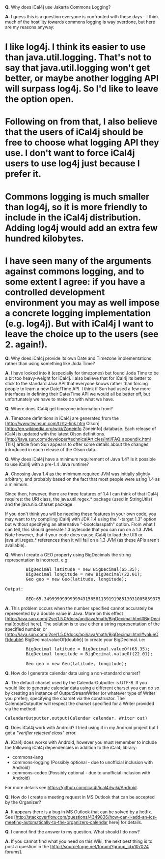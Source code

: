 <strong>Q.</strong> Why does iCal4j use Jakarta Commons Logging?

<strong>A.</strong> I guess this is a question everyone is confronted with these days - I think much of the hostility towards commons logging is way overdone, but here are my reasons anyway: 
 
# I like log4j. I think its easier to use than java.util.logging. That's not to say that java.util.logging won't get better, or maybe another logging API will surpass log4j. So I'd like to leave the option open. 
# Following on from that, I also believe that the users of iCal4j should be free to choose what logging API they use. I don't want to force iCal4j users to use log4j just because I prefer it. 
# Commons logging is much smaller than log4j, so it is more friendly to include in the iCal4j distribution. Adding log4j would add an extra few hundred kilobytes. 
# I have seen many of the arguments against commons logging, and to some extent I agree: if you have a controlled development environment you may as well impose a concrete logging implementation (e.g. log4j). But with iCal4j I want to leave the choice up to the users (see 2. again!).



<strong>Q.</strong> Why does iCal4j provide its own Date and Timezone implementations rather than using something like Joda Time?

<strong>A.</strong> I have looked into it (especially for timezones) but found Joda Time to be a bit too heavy-weight for iCal4j. I also believe that for iCal4j its better to stick to the standard Java API that everyone knows rather than forcing people to learn a new Date/Time API. I think if Sun had used a few more interfaces in defining their Date/Time API we would all be better off, but unfortunately we have to make do with what we have.


<strong>Q.</strong> Where does iCal4j get timezone information from?

<strong>A.</strong> Timezone definitions in iCal4j are generated from the [http://www.twinsun.com/tz/tz-link.htm Olson] [http://en.wikipedia.org/wiki/Zoneinfo Zoneinfo] database. Each release of iCal4j is updated with the latest Olson definitions. [http://java.sun.com/developer/technicalArticles/Intl/FAQ_appendix.html This] article from Sun appears to offer some details about the changes introduced in each release of the Olson data.


<strong>Q.</strong> Why does iCal4j have a minimum requirement of Java 1.4? Is it possible to use iCal4j with a pre-1.4 Java runtime?

<strong>A.</strong> Choosing Java 1.4 as the minimum required JVM was initially slightly arbitrary, and probably based on the fact that most people were using 1.4 as a minimum. 
 
Since then, however, there are three features of 1.4 I can think of that iCal4j requires: the URI class, the java.util.regex.* package (used in StringUtils) and the java.nio.charset package. 
 
If you don't think you will be needing these features in your own code, you may want to try compiling iCal4j with JDK 1.4 using the "-target 1.3" option but without specifying an alternative "-bootclasspath" option. From what I can tell, this should generate 1.3 bytecode that you can run on a 1.3 JVM. Note however, that if your code does cause iCal4j to load the URI or java.util.regex.* references then it will fail on a 1.3 JVM (as these APIs aren't available).


<strong>Q.</strong> When I create a GEO property using BigDecimals the string representation is incorrect. e.g:

<pre>
        BigDecimal latitude = new BigDecimal(65.35);
        BigDecimal longitude = new BigDecimal(22.01);
        Geo geo = new Geo(latitude, longitude);

Output:

        GEO:65.349999999999994315658113919198513031005859375;22.01000000000000156
</pre>

<strong>A.</strong> This problem occurs when the number specified cannot accurately be represented by a double value in Java. More on this effect [http://java.sun.com/j2se/1.5.0/docs/api/java/math/BigDecimal.html#BigDecimal(double) here]. The solution is to use either a string representation of the specified number, or [http://java.sun.com/j2se/1.5.0/docs/api/java/math/BigDecimal.html#valueOf(double) BigDecimal.valueOf(double)] to create your BigDecimal. i.e:

<pre>
        BigDecimal latitude = BigDecimal.valueOf(65.35);
        BigDecimal longitude = BigDecimal.valueOf(22.01);
        
        Geo geo = new Geo(latitude, longitude);
</pre>


<strong>Q.</strong> How do I generate calendar data using a non-standard charset?

<strong>A.</strong> The default charset used by the CalendarOutputter is UTF-8. If you would like to generate calendar data using a different charset you can do so by creating an instance of OutputStreamWriter (or whatever type of Writer you prefer), specifying the charset via the constructor. The CalendarOutputter will respect the charset specified for a Writer provided via the method:
<pre>CalendarOutputter.output(Calendar calendar, Writer out)</pre>


<strong>Q.</strong> Does iCal4j work with Android? I tried using it in my Android project but I get a <em>"verifier rejected class"</em> error.

<strong>A.</strong> iCal4j does works with Android, however you must remember to include the following iCal4j dependencies in addition to the iCal4j library:

* commons-lang
* commons-logging (Possibly optional - due to unofficial inclusion with Android)
* commons-codec (Possibly optional - due to unofficial inclusion with Android)

For more details see https://github.com/ical4j/ical4j/wiki/Android.

<strong>Q.</strong> How do I create a meeting request in MS Outlook that can be accepted by the Organizer?

<strong>A.</strong> It appears there is a bug in MS Outlook that can be solved by a hotfix. See [http://stackoverflow.com/questions/4349836/how-can-i-add-an-ics-meeting-automatically-to-the-organizers-calendar here] for details.


<strong>Q.</strong> I cannot find the answer to my question. What should I do now?

<strong>A.</strong> If you cannot find what you need on this Wiki, the next best thing is to post a question in the [http://sourceforge.net/forum/?group_id=107024 forums].

